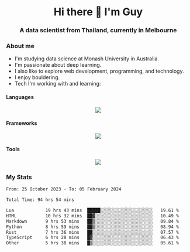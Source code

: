 <h1 align="center">Hi there 👋 I'm Guy</h1>
<h3 align="center">A data scientist from Thailand, currently in Melbourne</h3>

### About me

- I'm studying data science at Monash University in Australia.
- I'm passionate about deep learning.
- I also like to explore web development, programming, and technology.
- I enjoy bouldering.
- Tech I'm working with and learning:

#### Languages

<div align="center">
    <img src="https://skillicons.dev/icons?i=py,ts,js,html,css,rust" />
</div>

#### Frameworks

<div align="center">
    <img src="https://skillicons.dev/icons?i=pytorch,tensorflow,fastapi,react" /><br>
</div>

#### Tools

<div align="center">
    <img src="https://skillicons.dev/icons?i=postgres,redis,docker" /><br>
</div>

### My Stats

<!--START_SECTION:waka-->

```txt
From: 25 October 2023 - To: 05 February 2024

Total Time: 94 hrs 54 mins

Lua            19 hrs 43 mins  █████░░░░░░░░░░░░░░░░░░░░   19.61 %
HTML           10 hrs 32 mins  ██▓░░░░░░░░░░░░░░░░░░░░░░   10.49 %
Markdown       9 hrs 53 mins   ██▒░░░░░░░░░░░░░░░░░░░░░░   09.84 %
Python         8 hrs 59 mins   ██▒░░░░░░░░░░░░░░░░░░░░░░   08.94 %
Rust           7 hrs 36 mins   ██░░░░░░░░░░░░░░░░░░░░░░░   07.57 %
TypeScript     6 hrs 28 mins   █▓░░░░░░░░░░░░░░░░░░░░░░░   06.43 %
Other          5 hrs 38 mins   █▒░░░░░░░░░░░░░░░░░░░░░░░   05.61 %
```

<!--END_SECTION:waka-->
